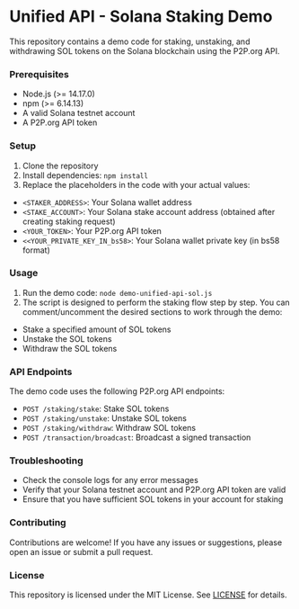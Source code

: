 # Unified API - Solana Staking Demo

This repository contains a demo code for staking, unstaking, and withdrawing SOL tokens on the Solana blockchain using the P2P.org API.

### Prerequisites

- Node.js (>= 14.17.0)
- npm (>= 6.14.13)
- A valid Solana testnet account
- A P2P.org API token

### Setup

1. Clone the repository
2. Install dependencies: `npm install`
3. Replace the placeholders in the code with your actual values:

- `<STAKER_ADDRESS>`: Your Solana wallet address
- `<STAKE_ACCOUNT>`: Your Solana stake account address (obtained after creating staking request)
- `<YOUR_TOKEN>`: Your P2P.org API token
- `<<YOUR_PRIVATE_KEY_IN_bs58>`: Your Solana wallet private key (in bs58 format)

### Usage

1. Run the demo code: `node demo-unified-api-sol.js`
2. The script is designed to perform the staking flow step by step. You can comment/uncomment the desired sections to work through the demo:

- Stake a specified amount of SOL tokens
- Unstake the SOL tokens
- Withdraw the SOL tokens

### API Endpoints

The demo code uses the following P2P.org API endpoints:

- `POST /staking/stake`: Stake SOL tokens
- `POST /staking/unstake`: Unstake SOL tokens
- `POST /staking/withdraw`: Withdraw SOL tokens
- `POST /transaction/broadcast`: Broadcast a signed transaction

### Troubleshooting

- Check the console logs for any error messages
- Verify that your Solana testnet account and P2P.org API token are valid
- Ensure that you have sufficient SOL tokens in your account for staking

### Contributing

Contributions are welcome! If you have any issues or suggestions, please open an issue or submit a pull request.

### License

This repository is licensed under the MIT License. See [LICENSE](LICENSE) for details.
